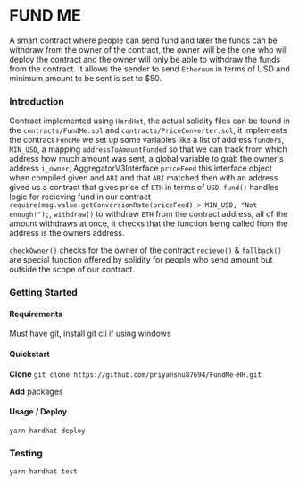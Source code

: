 # FUND ME

A smart contract where people can send fund and later the funds can be withdraw from the owner of the contract, the owner will be the one who will deploy the contract and the owner will only be able to withdraw the funds from the contract. It allows the sender to send `Ethereum` in terms of USD and minimum amount to be sent is set to $50.

### Introduction
Contract implemented using `HardHat`, the actual solidity files can be found in the `contracts/FundMe.sol` and `contracts/PriceConverter.sol`, it implements the contract `FundMe` we set up some variables like a list of address `funders`, `MIN_USD`, a mapping `addressToAmountFunded` so that we can track from which address how much amount was sent, a global variable to grab the owner's address `i_owner`, AggregatorV3Interface `priceFeed` this interface object when compiled given and `ABI` and that `ABI` matched then with an address gived us a contract that gives price of `ETH` in terms of `USD`.
`fund()` handles logic for recieving  fund in our contract `require(msg.value.getConversionRate(priceFeed) > MIN_USD, "Not enough!");`, `withdraw()` to withdraw `ETH` from the contract address, all of the amount withdraws at once, it checks that the function being called from the address is the owners address.

`checkOwner()` checks for the owner of the contract
`recieve()` & `fallback()` are special function offered by solidity for people who send amount but outside the scope of our contract.

### Getting Started

#### Requirements
Must have git, install git cli if using windows

#### Quickstart

**Clone** 
```git clone https://github.com/priyanshu87694/FundMe-HH.git```

**Add** packages

#### Usage / Deploy
```yarn hardhat deploy```

### Testing
```yarn hardhat test```